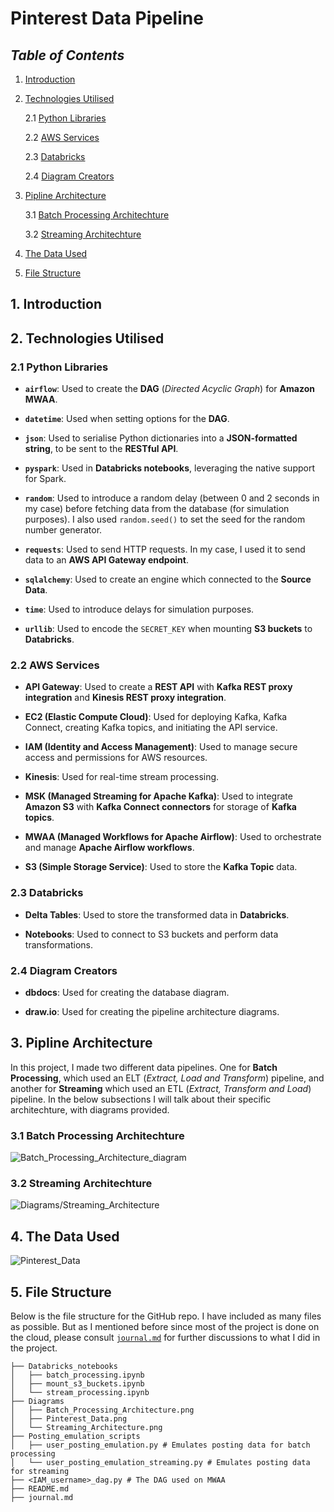 # Pinterest Data Pipeline

## _Table of Contents_

1. [Introduction](#1-introduction)

2. [Technologies Utilised](#2-technologies-utilised)

    2.1 [Python Libraries](#21-python-libraries)

    2.2 [AWS Services](#22-aws-services)

    2.3 [Databricks](#23-databricks)

    2.4 [Diagram Creators](#24-diagram-creators)

3. [Pipline Architecture](#3-pipline-architecture)

    3.1 [Batch Processing Architechture](#31-batch-processing-architechture)

    3.2 [Streaming Architechture](#32-streaming-architechture)

4. [The Data Used](#4-the-data-used)

5. [File Structure](#5-file-structure)

## 1. Introduction

## 2. Technologies Utilised

### 2.1 Python Libraries

- __`airflow`__: Used to create the __DAG__ (_Directed Acyclic Graph_) for __Amazon MWAA__.

- __`datetime`__: Used when setting options for the __DAG__.

- __`json`__: Used to serialise Python dictionaries into a __JSON-formatted string__, to be sent to the __RESTful API__.

- __`pyspark`__: Used in __Databricks notebooks__, leveraging the native support for Spark.

- __`random`__: Used to introduce a random delay (between 0 and 2 seconds in my case) before fetching data from the database (for simulation purposes). I also used `random.seed()` to set the seed for the random number generator.

- __`requests`__: Used to send HTTP requests. In my case, I used it to send data to an __AWS API Gateway endpoint__.

- __`sqlalchemy`__: Used to create an engine which connected to the __Source Data__.

- __`time`__: Used to introduce delays for simulation purposes.

- __`urllib`__: Used to encode the `SECRET_KEY` when mounting __S3 buckets__ to __Databricks__.  

### 2.2 AWS Services

- __API Gateway__: Used to create a __REST API__ with __Kafka REST proxy integration__ and __Kinesis REST proxy integration__.

- __EC2 (Elastic Compute Cloud)__: Used for deploying Kafka, Kafka Connect, creating Kafka topics, and initiating the API service.

- __IAM (Identity and Access Management)__: Used to manage secure access and permissions for AWS resources.

- __Kinesis__: Used for real-time stream processing.

- __MSK (Managed Streaming for Apache Kafka)__: Used to integrate __Amazon S3__ with __Kafka Connect connectors__ for storage of __Kafka topics__.

- __MWAA (Managed Workflows for Apache Airflow)__: Used to orchestrate and manage __Apache Airflow workflows__.

- __S3 (Simple Storage Service)__: Used to store the __Kafka Topic__ data.

### 2.3 Databricks

- __Delta Tables__: Used to store the transformed data in __Databricks__.

- __Notebooks__: Used to connect to S3 buckets and perform data transformations.

### 2.4 Diagram Creators

- __dbdocs__: Used for creating the database diagram.

- __draw.io__: Used for creating the pipeline architecture diagrams.

## 3. Pipline Architecture

In this project, I made two different data pipelines. One for __Batch Processing__, which used an ELT (_Extract, Load and Transform_) pipeline, and another for __Streaming__ which used an ETL (_Extract, Transform and Load_) pipeline. In the below subsections I will talk about their specific architechture, with diagrams provided.

### 3.1 Batch Processing Architechture

![Batch_Processing_Architecture_diagram](https://github.com/kimiko-dev/Pinterest-Data-Pipeline/blob/master/Diagrams/Batch_Processing_Architecture.png?raw=true)

### 3.2 Streaming Architechture

![Diagrams/Streaming_Architecture](https://github.com/kimiko-dev/Pinterest-Data-Pipeline/blob/master/Diagrams/Streaming_Architecture.png?raw=true)

## 4. The Data Used

![Pinterest_Data](https://github.com/kimiko-dev/Pinterest-Data-Pipeline/blob/master/Diagrams/Pinterest_Data.png?raw=true)

## 5. File Structure

Below is the file structure for the GitHub repo. I have included as many files as possible. But as I mentioned before since most of the project is done on the cloud, please consult [`journal.md`](https://github.com/kimiko-dev/Pinterest-Data-Pipeline/blob/master/journal.md) for further discussions to what I did in the project.

```
├── Databricks_notebooks
│   ├── batch_processing.ipynb
│   ├── mount_s3_buckets.ipynb
│   └── stream_processing.ipynb
├── Diagrams
│   ├── Batch_Processing_Architecture.png 
│   ├── Pinterest_Data.png
│   └── Streaming_Architecture.png
├── Posting_emulation_scripts
│   ├── user_posting_emulation.py # Emulates posting data for batch processing
│   └── user_posting_emulation_streaming.py # Emulates posting data for streaming
├── <IAM_username>_dag.py # The DAG used on MWAA
├── README.md
├── journal.md

```